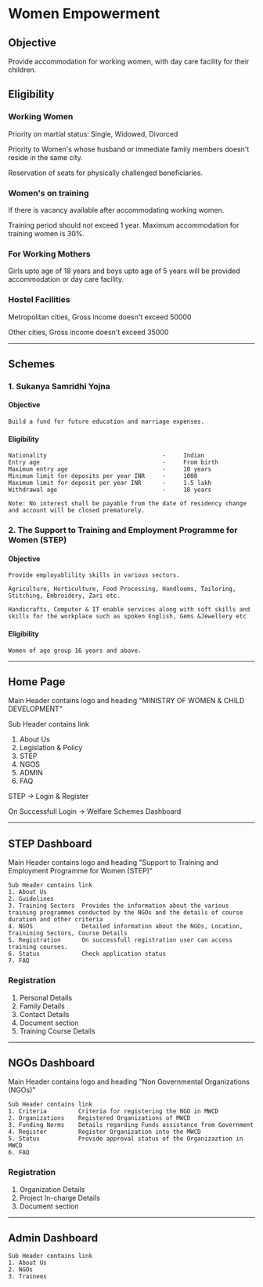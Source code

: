 # Women Empowerment

## Objective
Provide accommodation for working women, with day care facility for their children.

## Eligibility
### Working Women
Priority on martial status: Single, Widowed, Divorced

Priority to Women's whose husband or immediate family members doesn't reside in the same city.

Reservation of seats for physically challenged beneficiaries.

### Women's on training
If there is vacancy available after accommodating working women.

Training period should not exceed 1 year.
Maximum accommodation for training women is 30%.

### For Working Mothers
Girls upto age of 18 years and boys upto age of 5 years will be provided accommodation or day care facility.

### Hostel Facilities
Metropolitan cities, Gross income doesn't exceed 50000

Other cities, Gross income doesn't exceed 35000

---

## Schemes

### 1. Sukanya Samridhi Yojna

#### Objective
```
Build a fund for future education and marriage expenses.
```

#### Eligibility
```
Nationality                                 -     Indian
Entry age                                   -     From birth
Maximum entry age                           -     10 years
Minimum limit for deposits per year INR     -     1000
Maximum limit for deposit per year INR      -     1.5 lakh
Withdrawal age                              -     18 years

Note: No interest shall be payable from the date of residency change and account will be closed prematurely.
```

### 2. The Support to Training and Employment Programme for Women (STEP)
#### Objective
```
Provide employablility skills in various sectors.

Agriculture, Horticulture, Food Processing, Handlooms, Tailoring, Stitching, Embroidery, Zari etc.

Handicrafts, Computer & IT enable services along with soft skills and skills for the workplace such as spoken English, Gems &Jewellery etc
```

#### Eligibility
```
Women of age group 16 years and above.
```

---


## Home Page

Main Header contains logo and heading "MINISTRY OF WOMEN & CHILD DEVELOPMENT"

Sub Header contains link
1. About Us
2. Legislation & Policy
3. STEP
4. NGOS
5. ADMIN
6. FAQ


STEP -> Login & Register

On Successfull Login -> Welfare Schemes Dashboard

---

## STEP Dashboard
Main Header contains logo and heading "Support to Training and Employment Programme for Women (STEP)"

```
Sub Header contains link
1. About Us
2. Guidelines
3. Training Sectors  Provides the information about the various training programmes conducted by the NGOs and the details of course duration and other criteria
4. NGOS              Detailed information about the NGOs, Location, Trainining Sectors, Course Details
5. Registration      On successfull registration user can access training courses.
6. Status            Check application status
7. FAQ
```

### Registration
1. Personal Details
2. Family Details
3. Contact Details
4. Document section 
5. Training Course Details

---

## NGOs Dashboard
Main Header contains logo and heading "Non Governmental Organizations (NGOs)"

```
Sub Header contains link
1. Criteria         Criteria for registering the NGO in MWCD
2. Organizations    Registered Organizations of MWCD
3. Funding Norms    Details regarding Funds assistance from Government
4. Register         Register Organization into the MWCD
5. Status           Provide approval status of the Organizaztion in MWCD
6. FAQ
```

### Registration
1. Organization Details 
2. Project In-charge Details 
3. Document section

---

## Admin Dashboard

```
Sub Header contains link
1. About Us
2. NGOs
3. Trainees
```

